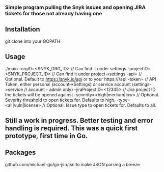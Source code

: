 
### Simple program pulling the Snyk issues and opening JIRA tickets for those not already having one

## Installation
git clone into your GOPATH

## Usage
./main 
    -orgID=<SNYK_ORG_ID>                    // Can find it under settings
    -projectID=<SNYK_PROJECT_ID>            // Can find it under project->settings
    -api=<API endpoint>                     // Optional. Default to https://snyk.io/api or to your https://<instance>/api
    -token=<API Token>                      // API Token, either personal (account->Settings) or service account (settings->service                                           // account - admin only)
    -jiraProjectID=<12345>                  // Jira project ID the tickets will be opened against
    -severity=<high|medium|low>             // Optional. Severity threshold to open tickets for. Defaults to high.
    -type=<all|vuln|license>                // Optional. Issue type to open tickets for. Defaults to all.

## Still a work in progress. Better testing and error handling is required. This was a quick first prototype, first time in Go.

## Packages
github.com/michael-go/go-jsn/jsn to make JSON parsing a breeze